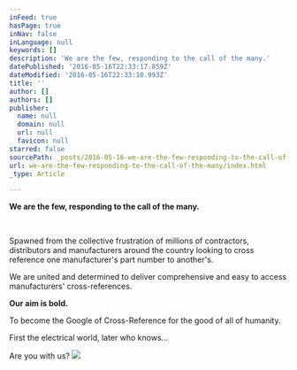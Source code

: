 ```yaml
---
inFeed: true
hasPage: true
inNav: false
inLanguage: null
keywords: []
description: 'We are the few, responding to the call of the many.'
datePublished: '2016-05-16T22:33:17.859Z'
dateModified: '2016-05-16T22:33:10.993Z'
title: ''
author: []
authors: []
publisher:
  name: null
  domain: null
  url: null
  favicon: null
starred: false
sourcePath: _posts/2016-05-16-we-are-the-few-responding-to-the-call-of-the-many.md
url: we-are-the-few-responding-to-the-call-of-the-many/index.html
_type: Article

---
```

**We are the few, responding to the call of the many.**

**​**

Spawned from the collective frustration of millions of contractors, distributors and manufacturers around the country looking to cross reference one manufacturer's part number to another's.

We are united and determined to deliver comprehensive and easy to access manufacturers' cross-references.

**Our aim is bold.**

To become the Google of Cross-Reference for the good of all of humanity.

First the electrical world, later who knows...

Are you with us?
![](https://the-grid-user-content.s3-us-west-2.amazonaws.com/94049643-2131-47ae-8ff1-2b1cf62299be.jpg)